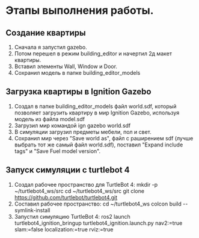 # Этапы выполнения работы.

## Создание квартиры
1. Сначала я запустил gazebo.
2. Потом перешел в режим building_editor и начертил 2д макет квартиры.
3. Вставил элементы Wall, Window и Door.
4. Сохранил модель в папке building_editor_models

## Загрузка квартиры в Ignition Gazebo
1. Создал в папке building_editor_models файл world.sdf, который позволяет загрузить квартиру в мир Ignition Gazebo, используя модель из файла model.sdf
2. Загрузил мир командой 
ign gazebo world.sdf 
3. В симуляции загрузил предметы мебели, пол и свет.
4. Сохранил мир через "Save world as", файл с раширением sdf (лучше выбрать тот же самый файл world.sdf), поставил "Expand include tags" и "Save Fuel model version".

## Запуск симуляции с turtlebot 4
1. Создал рабочее пространство для TurtleBot 4:
mkdir -p ~/turtlebot4_ws/src
cd ~/turtlebot4_ws/src
git clone https://github.com/turtlebot/turtlebot4.git
2. Составил рабочее пространство:
cd ~/turtlebot4_ws
colcon build --symlink-install
3. Запустил симуляцию TurtleBot 4:
ros2 launch turtlebot4_ignition_bringup turtlebot4_ignition.launch.py nav2:=true slam:=false localization:=true rviz:=true

